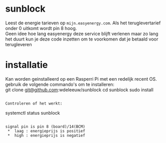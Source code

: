 # sunblock

Leest de energie tarieven op `mijn.easyenergy.com`.  Als het teruglevertarief onder 0 uitkomt wordt pin 8 hoog.  
Geen idee hoe lang easyenergy deze service blijft verlenen maar zo lang het duurt kun je deze code inzetten om te voorkomen dat je betaald voor terugleveren

# installatie 
Kan worden geinstalleerd op een Rasperri Pi met een redelijk recent OS. 
gebruik de volgende commando's om te installeren:  
git clone git@github.com:wdeleeuw/sunblock
cd sunblock
sudo install
```

Controleren of het werkt: 
```
systemctl status sunblock 
```

signal pin is pin 8 (board)/14(BCM) 
 *  laag : energieprijs is positief
 *  high : energieprijs is negatief
